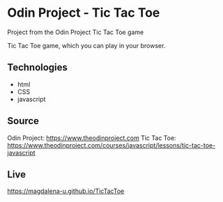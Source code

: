 # Odin Project - Tic Tac Toe

Project from the Odin Project
Tic Tac Toe game 

Tic Tac Toe game, which you can play in your browser.

## Technologies
* html
* CSS
* javascript

## Source

Odin Project: https://www.theodinproject.com 
Tic Tac Toe: https://www.theodinproject.com/courses/javascript/lessons/tic-tac-toe-javascript

## Live
https://magdalena-u.github.io/TicTacToe